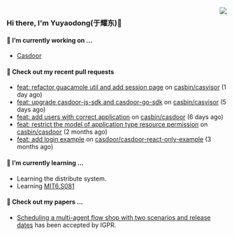 <img align="right" src="https://github-readme-stats.vercel.app/api?username=leo220yuyaodog&show_icons=true&icon_color=805AD5&text_color=718096&bg_color=ffffff&hide_title=true" />

### Hi there, I'm Yuyaodong(于耀东)👋
#### 🔭 I’m currently working on ...
- [Casdoor](https://github.com/casdoor)

#### 🔨 Check out my recent pull requests

- [feat: refactor guacamole util and add session page](https://github.com/casbin/casvisor/pull/24) on [casbin/casvisor](https://github.com/casbin/casvisor) (1 day ago)
- [feat: upgrade casdoor-js-sdk and casdoor-go-sdk](https://github.com/casbin/casvisor/pull/23) on [casbin/casvisor](https://github.com/casbin/casvisor) (5 days ago)
- [feat: add users with correct application](https://github.com/casbin/casdoor/pull/2570) on [casbin/casdoor](https://github.com/casbin/casdoor) (6 days ago)
- [feat: restrict the model of application type resource permission](https://github.com/casbin/casdoor/pull/2394) on [casbin/casdoor](https://github.com/casbin/casdoor) (2 months ago)
- [feat: add login example](https://github.com/casdoor/casdoor-react-only-example/pull/2) on [casdoor/casdoor-react-only-example](https://github.com/casdoor/casdoor-react-only-example) (3 months ago)

#### 🌱 I’m currently learning ...
- Learning the distribute system.
- Learning [MIT6.S081](https://pdos.csail.mit.edu/6.828/2021/schedule.html)

#### 📜 Check out my papers ...
- [Scheduling a multi-agent flow shop with two scenarios and release dates](https://www.tandfonline.com/doi/full/10.1080/00207543.2023.2188646) has been accepted by IGPR.

